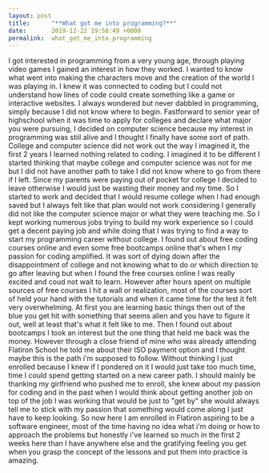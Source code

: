 ```yaml
---
layout: post
title:      "**What got me into programming?**"
date:       2019-12-22 19:58:49 +0000
permalink:  what_got_me_into_programming
---
```


I got interested in programming from a very young age, through playing video games I gained an interest in how they worked.  I wanted to know what went into making the characters move and the creation of the world I was playing in. I knew it was connected to coding but I could not understand how lines of code could create something like a game or interactive websites. I always wondered but never dabbled in programming, simply because I did not know where to begin. Fastforward to senior year of highschool when it was time to apply for colleges and declare what major you were pursuing, I decided on computer science because my interest in programming was stiil alive and I thought I finally have some sort of path. College and computer science did not work out the way I imagined it, the first 2 years I learned nothing related to coding. I imagined it to be different I started thinking that maybe college and computer science was not for me but I did not have another path to take I did not know where to go from there if I left. Since my parents were paying out of pocket for college I decided to leave otherwise I would just be wasting their money and my time. So I started to work and decided that I would resume college when I had enough saved but I always felt like that plan would not work considering I generally did not like the computer science major or what they were teaching me. So I kept working numerous jobs trying to build my work experience so I could get a decent paying job and while doing that I was trying to find a way to start my programming career without college. I found out about free coding courses online and even some free bootcamps online that's when I my passion for coding amplified. It was sort of dying down after the disappointment of college and not knowing what to do or which direction to go after leaving but when I found the free courses online I was really excited and coud not wait to learn. However after hours spent on multiple sources of free courses I hit a wall or realization, most of the courses sort of held your hand with the tutorials and when it came time for the test it felt very overwhelming. At first you are learning basic things then out of the blue you get hit with something that seems alien and you have to figure it out, well at least that's what it felt like to me. Then I found out about bootcamps I took an interest but the one thing that held me back was the money. However through a close friend of mine who was already attending Flatiron School he told me about their ISO payment option and I thought maybe this is the path i'm supposed to follow. Without thinking I just enrolled because I knew if I pondered on it I would just take too much time, time I could spend getting started on a new career path. I should mainly be thanking my girlfriend who pushed me to enroll, she knew about my passion for coding and in the past when I would think about getting another job on top of the job I was working that would be just to "get by" she would always tell me to stick with my passion that something would come along I just have to keep looking. So now here I am enrolled in Flatiron aspiring to be a software engineer, most of the time having no idea what i'm doing or how to approach the problems but honestly i've learned so much in the first 2 weeks here than I have anywhere else and the gratifying feeling you get when you grasp the concept of the lessons and put them into practice is amazing. 
